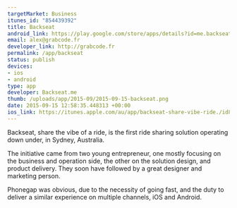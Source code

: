 ```yaml
--- 
targetMarket: Business
itunes_id: "854439392"
title: Backseat
android_link: https://play.google.com/store/apps/details?id=me.backseat.app
email: alex@grabcode.fr
developer_link: http://grabcode.fr
permalink: /app/backseat
status: publish
devices: 
- ios
- android
type: app
developer: Backseat.me
thumb: /uploads/app/2015-09/2015-09-15-backseat.png
date: 2015-09-15 12:58:35.448313 +00:00
ios_link: https://itunes.apple.com/au/app/backseat-share-vibe-ride./id854439392?mt=8
---
```


Backseat, share the vibe of a ride, is the first ride sharing solution operating down under, in Sydney, Australia.

The initiative came from two young entrepreneur, one mostly focusing on the business and operation side, the other on the solution design, and product delivery. They soon have followed by a great designer and marketing person.

Phonegap was obvious, due to the necessity of going fast, and the duty to deliver a similar experience on multiple channels, iOS and Android.
